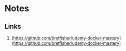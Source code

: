 # Notes

## Links
1. [https://github.com/bretfisher/udemy-docker-mastery](https://github.com/bretfisher/udemy-docker-mastery)